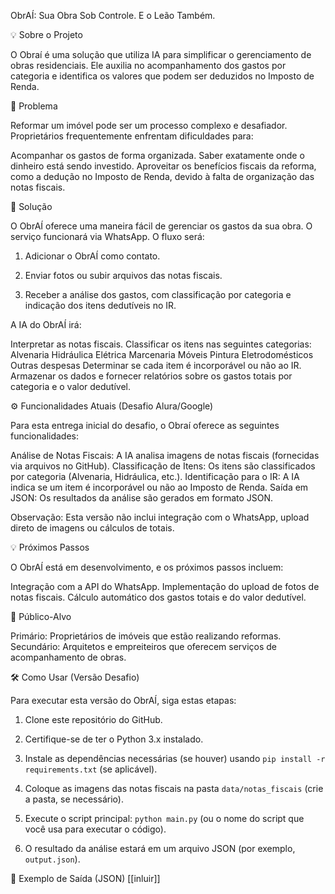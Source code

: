 ObrAÍ: Sua Obra Sob Controle. E o Leão Também.



💡 Sobre o Projeto

O Obraí é uma solução que utiliza IA para simplificar o gerenciamento de obras residenciais. Ele auxilia no acompanhamento dos gastos por categoria e identifica os valores que podem ser deduzidos no Imposto de Renda.



🎯 Problema 

Reformar um imóvel pode ser um processo complexo e desafiador. Proprietários frequentemente enfrentam dificuldades para:

Acompanhar os gastos de forma organizada.
Saber exatamente onde o dinheiro está sendo investido.
Aproveitar os benefícios fiscais da reforma, como a dedução no Imposto de Renda, devido à falta de organização das notas fiscais.


🚀 Solução 

O ObrAÍ oferece uma maneira fácil de gerenciar os gastos da sua obra. O serviço funcionará via WhatsApp. O fluxo será:

1. Adicionar o ObrAÍ como contato.

2. Enviar fotos ou subir arquivos das notas fiscais.

3. Receber a análise dos gastos, com classificação por categoria e indicação dos itens dedutíveis no IR.



A IA do ObrAÍ irá:

Interpretar as notas fiscais.
Classificar os itens nas seguintes categorias:
Alvenaria
Hidráulica
Elétrica
Marcenaria
Móveis
Pintura
Eletrodomésticos
Outras despesas
Determinar se cada item é incorporável ou não ao IR.
Armazenar os dados e fornecer relatórios sobre os gastos totais por categoria e o valor dedutível.


⚙️ Funcionalidades Atuais (Desafio Alura/Google)

Para esta entrega inicial do desafio, o Obraí oferece as seguintes funcionalidades:

Análise de Notas Fiscais: A IA analisa imagens de notas fiscais (fornecidas via arquivos no GitHub).
Classificação de Itens: Os itens são classificados por categoria (Alvenaria, Hidráulica, etc.).
Identificação para o IR: A IA indica se um item é incorporável ou não ao Imposto de Renda.
Saída em JSON: Os resultados da análise são gerados em formato JSON.


Observação: Esta versão não inclui integração com o WhatsApp, upload direto de imagens ou cálculos de totais.



💡 Próximos Passos 

O ObrAÍ está em desenvolvimento, e os próximos passos incluem:

Integração com a API do WhatsApp.
Implementação do upload de fotos de notas fiscais.
Cálculo automático dos gastos totais e do valor dedutível.


🎯 Público-Alvo

Primário: Proprietários de imóveis que estão realizando reformas.
Secundário: Arquitetos e empreiteiros que oferecem serviços de acompanhamento de obras.


🛠️ Como Usar (Versão Desafio) 

Para executar esta versão do ObrAÍ, siga estas etapas:

1. Clone este repositório do GitHub.

2. Certifique-se de ter o Python 3.x instalado.

3. Instale as dependências necessárias (se houver) usando `pip install -r requirements.txt` (se aplicável).

4. Coloque as imagens das notas fiscais na pasta `data/notas_fiscais` (crie a pasta, se necessário).

5. Execute o script principal: `python main.py` (ou o nome do script que você usa para executar o código).

6. O resultado da análise estará em um arquivo JSON (por exemplo, `output.json`).



📄 Exemplo de Saída (JSON) [[inluir]]

```json { "nota_fiscal_1.jpg": [ { "item": "Saco de cimento 50kg", "categoria": "Alvenaria", "incorporavel_ir": true }, { "item": "Torneira cromada", "categoria": "Hidráulica", "incorporavel_ir": false } ], "nota_fiscal_2.png": [ // Outros itens e notas fiscais ] } 
